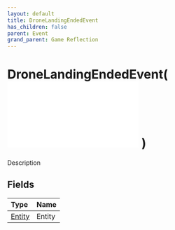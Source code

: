 ```yaml
---
layout: default
title: DroneLandingEndedEvent
has_children: false
parent: Event
grand_parent: Game Reflection
---
```

# DroneLandingEndedEvent( ![ EntityEventBase ](/game-reflection/events/entity_event_base.md) )
Description 

## Fields
| Type | Name |
|:-------------|:--------------|
| [Entity](/game-reflection/classes/entity.md) | Entity |
